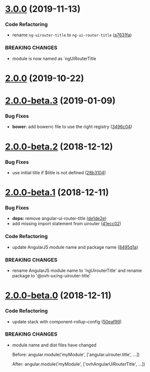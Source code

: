 # [3.0.0](https://github.com/ovh/manager/compare/@ovh-ux/ng-ui-router-title@2.0.0...@ovh-ux/ng-ui-router-title@3.0.0) (2019-11-13)


### Code Refactoring

* rename `ng-uirouter-title` to `ng-ui-router-title` ([a7631fa](https://github.com/ovh/manager/commit/a7631fac619f9052cac9ab7770bc31b8631b8285))


### BREAKING CHANGES

* module is now named as `ngUiRouterTitle



# [2.0.0](https://github.com/ovh-ux/ng-uirouter-title/compare/v2.0.0-beta.3...v2.0.0) (2019-10-22)



# [2.0.0-beta.3](https://github.com/ovh-ux/ng-uirouter-title/compare/v2.0.0-beta.2...v2.0.0-beta.3) (2019-01-09)


### Bug Fixes

* **bower:** add bowerrc file to use the right registry ([3496c04](https://github.com/ovh-ux/ng-uirouter-title/commit/3496c04))



# [2.0.0-beta.2](https://github.com/ovh-ux/ng-uirouter-title/compare/v2.0.0-beta.1...v2.0.0-beta.2) (2018-12-12)


### Bug Fixes

* use initial title if $title is not defined ([28b3104](https://github.com/ovh-ux/ng-uirouter-title/commit/28b3104))



# [2.0.0-beta.1](https://github.com/ovh-ux/ng-uirouter-title/compare/v2.0.0-beta.0...v2.0.0-beta.1) (2018-12-11)


### Bug Fixes

* **deps:** remove angular-ui-router-title ([de1de2e](https://github.com/ovh-ux/ng-uirouter-title/commit/de1de2e))
* add missing import statement from uirouter ([41ecc02](https://github.com/ovh-ux/ng-uirouter-title/commit/41ecc02))


### Code Refactoring

* update AngularJS module name and package name ([8495d1a](https://github.com/ovh-ux/ng-uirouter-title/commit/8495d1a))


### BREAKING CHANGES

* rename AngularJS module name to 'ngUirouterTitle' and rename package to '@ovh-ux/ng-uirouter-title'



# [2.0.0-beta.0](https://github.com/ovh-ux/angular-uirouter-title/compare/v1.0.4...v2.0.0-beta.0) (2018-12-11)


### Code Refactoring

* update stack with component-rollup-config ([50eaf99](https://github.com/ovh-ux/angular-uirouter-title/commit/50eaf99))


### BREAKING CHANGES

* module name and dist files have changed

    Before:
    angular.module('myModule', ['angular.uirouter.title', ...])

    After:
    angular.module('myModule', ['ovhAngularUiRouterTitle', ...])



